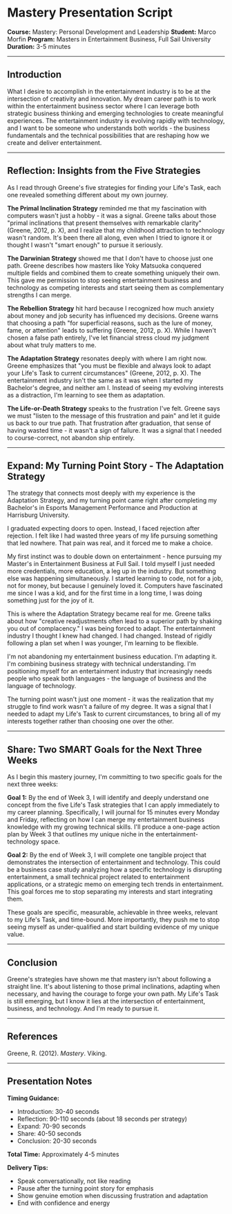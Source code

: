 # Mastery Presentation Script
**Course:** Mastery: Personal Development and Leadership
**Student:** Marco Morfin
**Program:** Masters in Entertainment Business, Full Sail University
**Duration:** 3-5 minutes

---

## Introduction

What I desire to accomplish in the entertainment industry is to be at the intersection of creativity and innovation. My dream career path is to work within the entertainment business sector where I can leverage both strategic business thinking and emerging technologies to create meaningful experiences. The entertainment industry is evolving rapidly with technology, and I want to be someone who understands both worlds - the business fundamentals and the technical possibilities that are reshaping how we create and deliver entertainment.

---

## Reflection: Insights from the Five Strategies

As I read through Greene's five strategies for finding your Life's Task, each one revealed something different about my own journey.

**The Primal Inclination Strategy** reminded me that my fascination with computers wasn't just a hobby - it was a signal. Greene talks about those "primal inclinations that present themselves with remarkable clarity" (Greene, 2012, p. X), and I realize that my childhood attraction to technology wasn't random. It's been there all along, even when I tried to ignore it or thought I wasn't "smart enough" to pursue it seriously.

**The Darwinian Strategy** showed me that I don't have to choose just one path. Greene describes how masters like Yoky Matsuoka conquered multiple fields and combined them to create something uniquely their own. This gave me permission to stop seeing entertainment business and technology as competing interests and start seeing them as complementary strengths I can merge.

**The Rebellion Strategy** hit hard because I recognized how much anxiety about money and job security has influenced my decisions. Greene warns that choosing a path "for superficial reasons, such as the lure of money, fame, or attention" leads to suffering (Greene, 2012, p. X). While I haven't chosen a false path entirely, I've let financial stress cloud my judgment about what truly matters to me.

**The Adaptation Strategy** resonates deeply with where I am right now. Greene emphasizes that "you must be flexible and always look to adapt your Life's Task to current circumstances" (Greene, 2012, p. X). The entertainment industry isn't the same as it was when I started my Bachelor's degree, and neither am I. Instead of seeing my evolving interests as a distraction, I'm learning to see them as adaptation.

**The Life-or-Death Strategy** speaks to the frustration I've felt. Greene says we must "listen to the message of this frustration and pain" and let it guide us back to our true path. That frustration after graduation, that sense of having wasted time - it wasn't a sign of failure. It was a signal that I needed to course-correct, not abandon ship entirely.

---

## Expand: My Turning Point Story - The Adaptation Strategy

The strategy that connects most deeply with my experience is the Adaptation Strategy, and my turning point came right after completing my Bachelor's in Esports Management Performance and Production at Harrisburg University.

I graduated expecting doors to open. Instead, I faced rejection after rejection. I felt like I had wasted three years of my life pursuing something that led nowhere. That pain was real, and it forced me to make a choice.

My first instinct was to double down on entertainment - hence pursuing my Master's in Entertainment Business at Full Sail. I told myself I just needed more credentials, more education, a leg up in the industry. But something else was happening simultaneously. I started learning to code, not for a job, not for money, but because I genuinely loved it. Computers have fascinated me since I was a kid, and for the first time in a long time, I was doing something just for the joy of it.

This is where the Adaptation Strategy became real for me. Greene talks about how "creative readjustments often lead to a superior path by shaking you out of complacency." I was being forced to adapt. The entertainment industry I thought I knew had changed. I had changed. Instead of rigidly following a plan set when I was younger, I'm learning to be flexible.

I'm not abandoning my entertainment business education. I'm adapting it. I'm combining business strategy with technical understanding. I'm positioning myself for an entertainment industry that increasingly needs people who speak both languages - the language of business and the language of technology.

The turning point wasn't just one moment - it was the realization that my struggle to find work wasn't a failure of my degree. It was a signal that I needed to adapt my Life's Task to current circumstances, to bring all of my interests together rather than choosing one over the other.

---

## Share: Two SMART Goals for the Next Three Weeks

As I begin this mastery journey, I'm committing to two specific goals for the next three weeks:

**Goal 1:** By the end of Week 3, I will identify and deeply understand one concept from the five Life's Task strategies that I can apply immediately to my career planning. Specifically, I will journal for 15 minutes every Monday and Friday, reflecting on how I can merge my entertainment business knowledge with my growing technical skills. I'll produce a one-page action plan by Week 3 that outlines my unique niche in the entertainment-technology space.

**Goal 2:** By the end of Week 3, I will complete one tangible project that demonstrates the intersection of entertainment and technology. This could be a business case study analyzing how a specific technology is disrupting entertainment, a small technical project related to entertainment applications, or a strategic memo on emerging tech trends in entertainment. This goal forces me to stop separating my interests and start integrating them.

These goals are specific, measurable, achievable in three weeks, relevant to my Life's Task, and time-bound. More importantly, they push me to stop seeing myself as under-qualified and start building evidence of my unique value.

---

## Conclusion

Greene's strategies have shown me that mastery isn't about following a straight line. It's about listening to those primal inclinations, adapting when necessary, and having the courage to forge your own path. My Life's Task is still emerging, but I know it lies at the intersection of entertainment, business, and technology. And I'm ready to pursue it.

---

## References

Greene, R. (2012). *Mastery*. Viking.

---

## Presentation Notes

**Timing Guidance:**
- Introduction: 30-40 seconds
- Reflection: 90-110 seconds (about 18 seconds per strategy)
- Expand: 70-90 seconds
- Share: 40-50 seconds
- Conclusion: 20-30 seconds

**Total Time:** Approximately 4-5 minutes

**Delivery Tips:**
- Speak conversationally, not like reading
- Pause after the turning point story for emphasis
- Show genuine emotion when discussing frustration and adaptation
- End with confidence and energy
